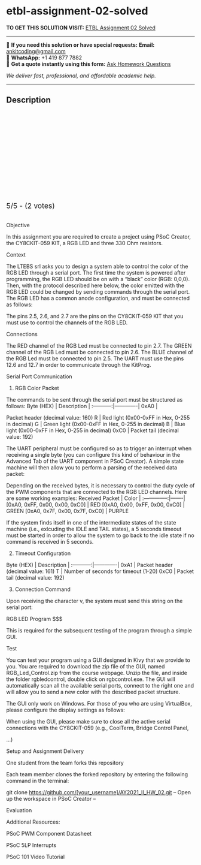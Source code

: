 # etbl-assignment-02-solved
**TO GET THIS SOLUTION VISIT:** [ETBL Assignment 02 Solved](https://www.ankitcodinghub.com/product/etbl-electronic-technologies-and-biosensors-laboratory-solved/)


---

📩 **If you need this solution or have special requests:** **Email:** ankitcoding@gmail.com  
📱 **WhatsApp:** +1 419 877 7882  
📄 **Get a quote instantly using this form:** [Ask Homework Questions](https://www.ankitcodinghub.com/services/ask-homework-questions/)

*We deliver fast, professional, and affordable academic help.*

---

<h2>Description</h2>



<div class="kk-star-ratings kksr-auto kksr-align-center kksr-valign-top" data-payload="{&quot;align&quot;:&quot;center&quot;,&quot;id&quot;:&quot;127137&quot;,&quot;slug&quot;:&quot;default&quot;,&quot;valign&quot;:&quot;top&quot;,&quot;ignore&quot;:&quot;&quot;,&quot;reference&quot;:&quot;auto&quot;,&quot;class&quot;:&quot;&quot;,&quot;count&quot;:&quot;2&quot;,&quot;legendonly&quot;:&quot;&quot;,&quot;readonly&quot;:&quot;&quot;,&quot;score&quot;:&quot;5&quot;,&quot;starsonly&quot;:&quot;&quot;,&quot;best&quot;:&quot;5&quot;,&quot;gap&quot;:&quot;4&quot;,&quot;greet&quot;:&quot;Rate this product&quot;,&quot;legend&quot;:&quot;5\/5 - (2 votes)&quot;,&quot;size&quot;:&quot;24&quot;,&quot;title&quot;:&quot;ETBL Assignment 02 Solved&quot;,&quot;width&quot;:&quot;138&quot;,&quot;_legend&quot;:&quot;{score}\/{best} - ({count} {votes})&quot;,&quot;font_factor&quot;:&quot;1.25&quot;}">

<div class="kksr-stars">

<div class="kksr-stars-inactive">
            <div class="kksr-star" data-star="1" style="padding-right: 4px">


<div class="kksr-icon" style="width: 24px; height: 24px;"></div>
        </div>
            <div class="kksr-star" data-star="2" style="padding-right: 4px">


<div class="kksr-icon" style="width: 24px; height: 24px;"></div>
        </div>
            <div class="kksr-star" data-star="3" style="padding-right: 4px">


<div class="kksr-icon" style="width: 24px; height: 24px;"></div>
        </div>
            <div class="kksr-star" data-star="4" style="padding-right: 4px">


<div class="kksr-icon" style="width: 24px; height: 24px;"></div>
        </div>
            <div class="kksr-star" data-star="5" style="padding-right: 4px">


<div class="kksr-icon" style="width: 24px; height: 24px;"></div>
        </div>
    </div>

<div class="kksr-stars-active" style="width: 138px;">
            <div class="kksr-star" style="padding-right: 4px">


<div class="kksr-icon" style="width: 24px; height: 24px;"></div>
        </div>
            <div class="kksr-star" style="padding-right: 4px">


<div class="kksr-icon" style="width: 24px; height: 24px;"></div>
        </div>
            <div class="kksr-star" style="padding-right: 4px">


<div class="kksr-icon" style="width: 24px; height: 24px;"></div>
        </div>
            <div class="kksr-star" style="padding-right: 4px">


<div class="kksr-icon" style="width: 24px; height: 24px;"></div>
        </div>
            <div class="kksr-star" style="padding-right: 4px">


<div class="kksr-icon" style="width: 24px; height: 24px;"></div>
        </div>
    </div>
</div>


<div class="kksr-legend" style="font-size: 19.2px;">
            5/5 - (2 votes)    </div>
    </div>
&nbsp;

Objective

In this assignment you are required to create a project using PSoC Creator, the CY8CKIT-059 KIT, a RGB LED and three 330 Ohm resistors.

Context

The LTEBS srl asks you to design a system able to control the color of the RGB LED through a serial port. The first time the system is powered after programming, the RGB LED should be on with a “black” color (RGB: 0,0,0). Then, with the protocol described here below, the color emitted with the RGB LED could be changed by sending commands through the serial port. The RGB LED has a common anode configuration, and must be connected as follows:

The pins 2.5, 2.6, and 2.7 are the pins on the CY8CKIT-059 KIT that you must use to control the channels of the RGB LED.

Connections

The RED channel of the RGB Led must be connected to pin 2.7. The GREEN channel of the RGB Led must be connected to pin 2.6. The BLUE channel of the RGB Led must be connected to pin 2.5. The UART must use the pins 12.6 and 12.7 in order to communicate through the KitProg.

Serial Port Communication

1. RGB Color Packet

The commands to be sent through the serial port must be structured as follows: Byte (HEX) | Description | :———–:|————-| 0xA0 |

Packet header (decimal value: 160) R | Red light (0x00-0xFF in Hex, 0-255 in decimal) G | Green light (0x00-0xFF in Hex, 0-255 in decimal) B | Blue light (0x00-0xFF in Hex, 0-255 in decimal) 0xC0 | Packet tail (decimal value: 192)

The UART peripheral must be configured so as to trigger an interrupt when receiving a single byte (you can configure this kind of behaviour in the Advanced Tab of the UART component in PSoC Creator). A simple state machine will then allow you to perform a parsing of the received data packet:

Depending on the received bytes, it is necessary to control the duty cycle of the PWM components that are connected to the RGB LED channels. Here are some working examples: Received Packet | Color | :————–:|——-| [0xA0, 0xFF, 0x00, 0x00, 0xC0] | RED [0xA0, 0x00, 0xFF, 0x00, 0xC0] | GREEN [0xA0, 0x7F, 0x00, 0x7F, 0xC0] | PURPLE

If the system finds itself in one of the intermediate states of the state machine (i.e., exlcuding the IDLE and TAIL states), a 5 seconds timeout must be started in order to allow the system to go back to the idle state if no command is received in 5 seconds.

2. Timeout Configuration

Byte (HEX) | Description | :———–:|————-| 0xA1 | Packet header (decimal value: 161) T | Number of seconds for timeout (1-20) 0xC0 | Packet tail (decimal value: 192)

3. Connection Command

Upon receiving the character v, the system must send this string on the serial port:

RGB LED Program $$$

This is required for the subsequent testing of the program through a simple GUI.

Test

You can test your program using a GUI designed in Kivy that we provide to you. You are required to download the zip file of the GUI, named RGB_Led_Control.zip from the course webpage. Unzip the file, and inside the folder rgbledcontrol, double click on rgbcontrol.exe. The GUI will automatically scan all the available serial ports, connect to the right one and will allow you to send a new color with the described packet structure.

The GUI only work on Windows. For those of you who are using VirtualBox, please configure the display settings as follows:

When using the GUI, please make sure to close all the active serial connections with the CY8CKIT-059 (e.g., CoolTerm, Bridge Control Panel,

…)

Setup and Assignment Delivery

One student from the team forks this repository

Each team member clones the forked repository by entering the following command in the terminal:

git clone https://github.com/[your_username]/AY2021_II_HW_02.git – Open up the workspace in PSoC Creator –

Evaluation

Additional Resources:

PSoC PWM Component Datasheet

PSoC 5LP Interrupts

PSoC 101 Video Tutorial
